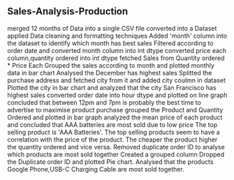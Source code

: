 ## Sales-Analysis-Production
merged 12 months of Data into a single CSV file
converted into a Dataset
applied Data cleaning and formatting techniques
Added 'month' column into the dataset to identify which month has best sales
Filtered according to order date and converted month column into int dtype
converted price each column,quantity ordered into int dtype
fetched Sales from Quantity ordered * Price Each
Grouped the sales according to month and plotted monthly data in bar chart 
Analysed the December has highest sales
Splitted the purchase address and fetched city from it and added city coulmn in dataset
Plotted the city in bar chart and analyzed that the city San Francisco has highest sales
converted order date into hour dtype and plotted on line graph
concluded that between 12pm and 7pm is probably the best time to advertise to maximise product purchase
grouped the Product and Quantity Ordered and plotted in bar graph
analyzed the mean price of each product and concluded that AAA batteries are most sold due to low price
The top selling product is 'AAA Batteries'. The top selling products seem to have a correlation with the price of the product. The cheaper the product higher the quantity ordered and vice versa.
Removed duplicate order ID to analyse which products are most sold together
Created a grouped column
Dropped the Duplicate order ID and plotted Pie chart.
Analysed that the products Google Phone,USB-C Charging Cable are most sold together.
